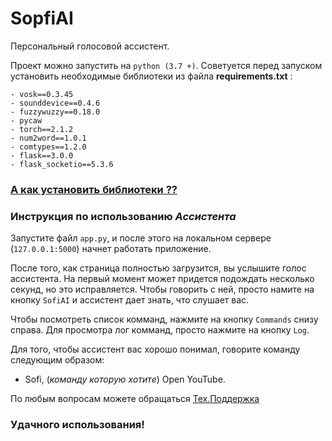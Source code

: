 # SopfiAI
Персональный голосовой ассистент.

Проект можно запустить на `python (3.7 +)`. Советуется перед запуском установить необходимые библиотеки из файла **requirements.txt** :
```
- vosk==0.3.45
- sounddevice==0.4.6
- fuzzywuzzy==0.18.0
- pycaw
- torch==2.1.2
- num2word==1.0.1
- comtypes==1.2.0
- flask==3.0.0
- flask_socketio==5.3.6
```
### [А как установить библиотеки ??](https://note.nkmk.me/en/python-pip-install-requirements/) 

### Инструкция по использованию *Ассистента*
Запустите файл `app.py`, и после этого на локальном сервере (`127.0.0.1:5000`) начнет работать приложение.

После того, как страница полностью загрузится, вы услышите голос ассистента. На первый момент может придется подождать несколько секунд, но это исправляется. Чтобы говорить с ней, просто намите на кнопку `SofiAI` и ассистент дает знать, что слушает вас.

Чтобы посмотреть список комманд, нажмите на кнопку `Commands` снизу справа. Для просмотра лог комманд, просто нажмите на кнопку `Log`. 

Для того, чтобы ассистент вас хорошо понимал, говорите команду следующим образом:

- Sofi, (*команду которую хотите*) Open YouTube.

По любым вопросам можете обращаться [Тех.Поддержка](https://t.me/aj_corp)

### Удачного использования!
